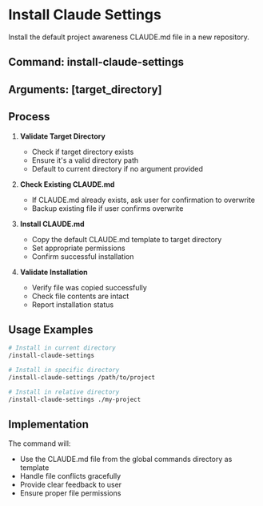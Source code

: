 # Install Claude Settings

Install the default project awareness CLAUDE.md file in a new repository.

## Command: install-claude-settings

## Arguments: [target_directory]

## Process

1. **Validate Target Directory**
   - Check if target directory exists
   - Ensure it's a valid directory path
   - Default to current directory if no argument provided

2. **Check Existing CLAUDE.md**
   - If CLAUDE.md already exists, ask user for confirmation to overwrite
   - Backup existing file if user confirms overwrite

3. **Install CLAUDE.md**
   - Copy the default CLAUDE.md template to target directory
   - Set appropriate permissions
   - Confirm successful installation

4. **Validate Installation**
   - Verify file was copied successfully
   - Check file contents are intact
   - Report installation status

## Usage Examples

```bash
# Install in current directory
/install-claude-settings

# Install in specific directory
/install-claude-settings /path/to/project

# Install in relative directory
/install-claude-settings ./my-project
```

## Implementation

The command will:
- Use the CLAUDE.md file from the global commands directory as template
- Handle file conflicts gracefully
- Provide clear feedback to user
- Ensure proper file permissions